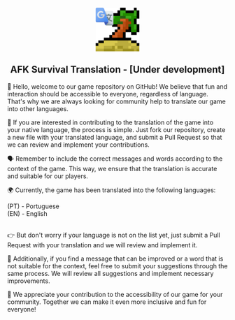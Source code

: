 <p align="center">
 <img width="100px" src="https://github.com/Kevin-Kaio/AFK-Survival-Translation/blob/main/img/ilha_grande_tradutor.png" align="center" alt="AFK Survival Translation" />
 <h2 align="center">AFK Survival Translation - [Under development]</h2></p>

👋 Hello, welcome to our game repository on GitHub! We believe that fun and interaction should be accessible to everyone, regardless of language. That's why we are always looking for community help to translate our game into other languages.<br>

📝 If you are interested in contributing to the translation of the game into your native language, the process is simple. Just fork our repository, create a new file with your translated language, and submit a Pull Request so that we can review and implement your contributions.<br>

🗣️ Remember to include the correct messages and words according to the context of the game. This way, we ensure that the translation is accurate and suitable for our players.<br>

🌍 Currently, the game has been translated into the following languages:<br>

(PT) - Portuguese<br>
(EN) - English<br><br>


👉 But don't worry if your language is not on the list yet, just submit a Pull Request with your translation and we will review and implement it.<br>

🤝 Additionally, if you find a message that can be improved or a word that is not suitable for the context, feel free to submit your suggestions through the same process. We will review all suggestions and implement necessary improvements.<br>

🙏 We appreciate your contribution to the accessibility of our game for your community. Together we can make it even more inclusive and fun for everyone!
